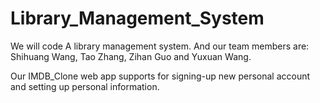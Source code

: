 # Library_Management_System
We will code A library management system. And our team members are: Shihuang Wang, Tao Zhang, Zihan Guo and Yuxuan Wang.

Our IMDB_Clone web app supports for signing-up new personal account and setting up personal information.